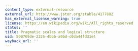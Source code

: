 ```yaml
---
content_type: external-resource
external_url: http://www.jstor.org/stable/4177882
has_external_license_warning: true
license: https://en.wikipedia.org/wiki/All_rights_reserved
status: ''
title: Pragmatic scales and logical structure
uid: 500709de-2326-4bbb-a0bd-c0da44fd31e4
wayback_url: ''
---
```

